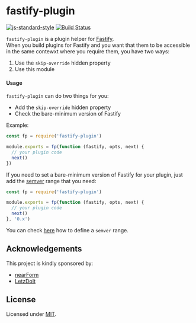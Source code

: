 # fastify-plugin
[![js-standard-style](https://img.shields.io/badge/code%20style-standard-brightgreen.svg?style=flat)](http://standardjs.com/)
[![Build Status](https://travis-ci.org/fastify/fastify-plugin.svg?branch=master)](https://travis-ci.org/fastify/fastify-plugin)

`fastify-plugin` is a plugin helper for [Fastify](https://github.com/fastify/fastify).  
When you build plugins for Fastify and you want that them to be accessible in the same contewxt where you require them, you have two ways:
1. Use the `skip-override` hidden property
2. Use this module

#### Usage
`fastify-plugin` can do two things for you:
- Add the `skip-override` hidden property
- Check the bare-minimum version of Fastify

Example:
```js
const fp = require('fastify-plugin')

module.exports = fp(function (fastify, opts, next) {
  // your plugin code
  next()
})
```

If you need to set a bare-minimum version of Fastify for your plugin, just add the [semver](http://semver.org/) range that you need:
```js
const fp = require('fastify-plugin')

module.exports = fp(function (fastify, opts, next) {
  // your plugin code
  next()
}, '0.x')
```

You can check [here](https://github.com/npm/node-semver#ranges) how to define a `semver` range.

## Acknowledgements

This project is kindly sponsored by:
- [nearForm](http://nearform.com)
- [LetzDoIt](http://www.letzdoitapp.com/)

## License

Licensed under [MIT](./LICENSE).
